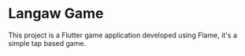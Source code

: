 # Langaw Game

This project is a Flutter game application developed using Flame, it's a simple tap based game.


